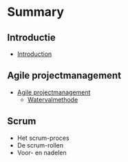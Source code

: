 # Summary

## Introductie

* [Introduction](/README.md)

## Agile projectmanagement

* [Agile projectmanagement](/agile-projectmanagement.md)
  * [Watervalmethode](/watervalmethode.md)

## Scrum

* Het scrum-proces
* De scrum-rollen
* Voor- en nadelen



